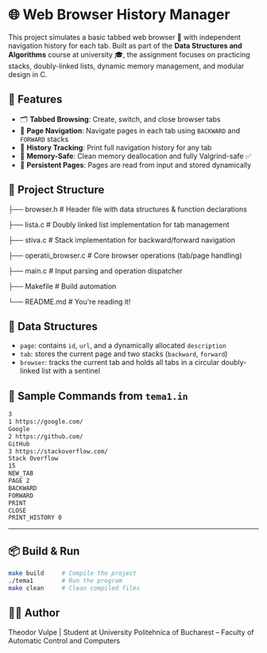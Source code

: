 # 🌐 Web Browser History Manager

This project simulates a basic tabbed web browser 🧭 with independent navigation history for each tab. Built as part of the **Data Structures and Algorithms** course at university 🎓, the assignment focuses on practicing stacks, doubly-linked lists, dynamic memory management, and modular design in C.

## 🚀 Features

- 🗂️ **Tabbed Browsing**: Create, switch, and close browser tabs
- 📄 **Page Navigation**: Navigate pages in each tab using `BACKWARD` and `FORWARD` stacks
- 🧠 **History Tracking**: Print full navigation history for any tab
- 🧼 **Memory-Safe**: Clean memory deallocation and fully Valgrind-safe ✅
- 📑 **Persistent Pages**: Pages are read from input and stored dynamically

## 📁 Project Structure
├── browser.h # Header file with data structures & function declarations

├── lista.c # Doubly linked list implementation for tab management

├── stiva.c # Stack implementation for backward/forward navigation

├── operatii_browser.c # Core browser operations (tab/page handling)

├── main.c # Input parsing and operation dispatcher

├── Makefile # Build automation

└── README.md # You're reading it!

## 🧱 Data Structures

- `page`: contains `id`, `url`, and a dynamically allocated `description`
- `tab`: stores the current page and two stacks (`backward`, `forward`)
- `browser`: tracks the current tab and holds all tabs in a circular doubly-linked list with a sentinel

## 🧪 Sample Commands from `tema1.in`

```txt
3
1 https://google.com/
Google
2 https://github.com/
GitHub
3 https://stackoverflow.com/
Stack Overflow
15
NEW_TAB
PAGE 2
BACKWARD
FORWARD
PRINT
CLOSE
PRINT_HISTORY 0
```
---

## 📦 Build & Run

```bash
make build     # Compile the project
./tema1        # Run the program
make clean     # Clean compiled files
```
## 👨‍💻 Author

Theodor Vulpe | 
Student at University Politehnica of Bucharest – Faculty of Automatic Control and Computers
